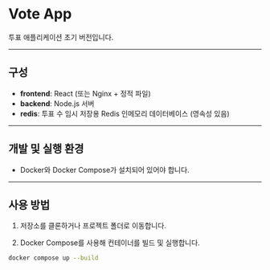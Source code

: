 # Vote App

투표 애플리케이션 초기 버전입니다.

---

## 구성

- **frontend**: React (또는 Nginx + 정적 파일)
- **backend**: Node.js 서버
- **redis**: 투표 수 임시 저장용 Redis 인메모리 데이터베이스 (영속성 있음)

---

## 개발 및 실행 환경

- Docker와 Docker Compose가 설치되어 있어야 합니다.

---

## 사용 방법

1. 저장소를 클론하거나 프로젝트 폴더로 이동합니다.

2. Docker Compose를 사용해 컨테이너를 빌드 및 실행합니다.

```bash
docker compose up --build
